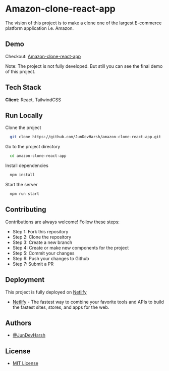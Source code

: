 
# Amazon-clone-react-app

The vision of this project is to make a clone one of the largest E-commerce platform application i.e. Amazon.

## Demo

Checkout: [Amazon-clone-react-app](https://amazon-clone-react-web-app.netlify.app/)

Note: The project is not fully developed. But still you can see the final demo of this project.
## Tech Stack

**Client:** React, TailwindCSS

## Run Locally

Clone the project

```bash
  git clone https://github.com/JunDevHarsh/amazon-clone-react-app.git
```

Go to the project directory

```bash
  cd amazon-clone-react-app
```

Install dependencies

```bash
  npm install
```

Start the server

```bash
  npm run start
```


## Contributing

Contributions are always welcome! Follow these steps:

- Step 1: Fork this repository
- Step 2: Clone the repository
- Step 3: Create a new branch
- Step 4: Create or make new components for the project
- Step 5: Commit your changes
- Step 6: Push your changes to Github
- Step 7: Submit a PR



## Deployment

This project is fully deployed on [Netlify](https://netlify.app/)

- [Netlify](https://netlify.app/) - The fastest way to combine your favorite tools and APIs to build the fastest sites, stores, and apps for the web.

## Authors

- [@JunDevHarsh](https://github.com/JunDevHarsh)


## License

- [MIT License](https://github.com/JunDevHarsh/amazon-clone-react-app/blob/main/LICENSE)
